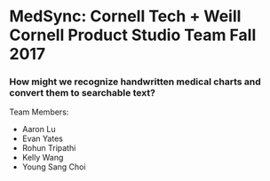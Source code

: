 # MedSync: Cornell Tech + Weill Cornell Product Studio Team Fall 2017
### How might we recognize handwritten medical charts and convert them to searchable text?

Team Members:
- Aaron Lu
- Evan Yates
- Rohun Tripathi
- Kelly Wang
- Young Sang Choi
